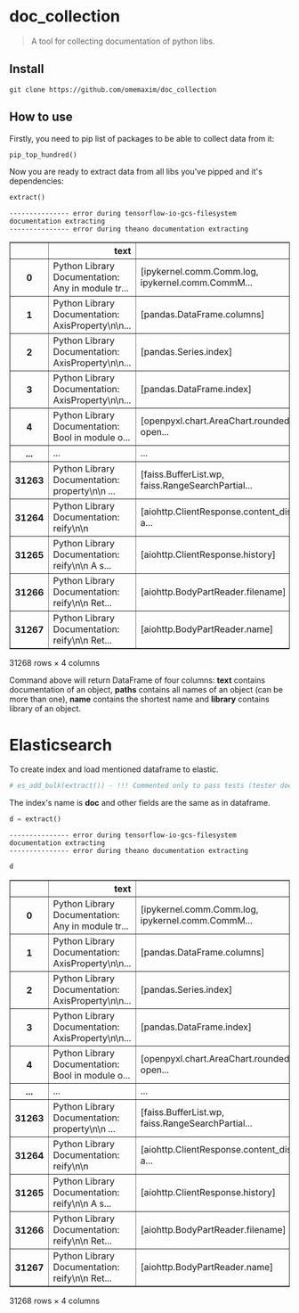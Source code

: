 # doc_collection
> A tool for collecting documentation of python libs.


## Install


`git clone https://github.com/omemaxim/doc_collection`

## How to use

Firstly, you need to pip list of packages to be able to collect data from it:

```python
pip_top_hundred()
```

Now you are ready to extract data from all libs you've pipped and it's dependencies:

```python
extract()
```

    --------------- error during tensorflow-io-gcs-filesystem documentation extracting
    --------------- error during theano documentation extracting





<div>
<style scoped>
    .dataframe tbody tr th:only-of-type {
        vertical-align: middle;
    }

    .dataframe tbody tr th {
        vertical-align: top;
    }

    .dataframe thead th {
        text-align: right;
    }
</style>
<table border="1" class="dataframe">
  <thead>
    <tr style="text-align: right;">
      <th></th>
      <th>text</th>
      <th>paths</th>
      <th>library</th>
      <th>name</th>
    </tr>
  </thead>
  <tbody>
    <tr>
      <th>0</th>
      <td>Python Library Documentation: Any in module tr...</td>
      <td>[ipykernel.comm.Comm.log, ipykernel.comm.CommM...</td>
      <td>ipykernel</td>
      <td>ipywidgets.fixed.value</td>
    </tr>
    <tr>
      <th>1</th>
      <td>Python Library Documentation: AxisProperty\n\n...</td>
      <td>[pandas.DataFrame.columns]</td>
      <td>pandas</td>
      <td>pandas.DataFrame.columns</td>
    </tr>
    <tr>
      <th>2</th>
      <td>Python Library Documentation: AxisProperty\n\n...</td>
      <td>[pandas.Series.index]</td>
      <td>pandas</td>
      <td>pandas.Series.index</td>
    </tr>
    <tr>
      <th>3</th>
      <td>Python Library Documentation: AxisProperty\n\n...</td>
      <td>[pandas.DataFrame.index]</td>
      <td>pandas</td>
      <td>pandas.DataFrame.index</td>
    </tr>
    <tr>
      <th>4</th>
      <td>Python Library Documentation: Bool in module o...</td>
      <td>[openpyxl.chart.AreaChart.roundedCorners, open...</td>
      <td>openpyxl</td>
      <td>openpyxl.styles.Color.auto</td>
    </tr>
    <tr>
      <th>...</th>
      <td>...</td>
      <td>...</td>
      <td>...</td>
      <td>...</td>
    </tr>
    <tr>
      <th>31263</th>
      <td>Python Library Documentation: property\n\n    ...</td>
      <td>[faiss.BufferList.wp, faiss.RangeSearchPartial...</td>
      <td>faiss</td>
      <td>faiss.BufferList.wp</td>
    </tr>
    <tr>
      <th>31264</th>
      <td>Python Library Documentation: reify\n\n</td>
      <td>[aiohttp.ClientResponse.content_disposition, a...</td>
      <td>aiohttp</td>
      <td>aiohttp.ClientResponse.url</td>
    </tr>
    <tr>
      <th>31265</th>
      <td>Python Library Documentation: reify\n\n    A s...</td>
      <td>[aiohttp.ClientResponse.history]</td>
      <td>aiohttp</td>
      <td>aiohttp.ClientResponse.history</td>
    </tr>
    <tr>
      <th>31266</th>
      <td>Python Library Documentation: reify\n\n    Ret...</td>
      <td>[aiohttp.BodyPartReader.filename]</td>
      <td>aiohttp</td>
      <td>aiohttp.BodyPartReader.filename</td>
    </tr>
    <tr>
      <th>31267</th>
      <td>Python Library Documentation: reify\n\n    Ret...</td>
      <td>[aiohttp.BodyPartReader.name]</td>
      <td>aiohttp</td>
      <td>aiohttp.BodyPartReader.name</td>
    </tr>
  </tbody>
</table>
<p>31268 rows × 4 columns</p>
</div>



Command above will return DataFrame of four columns: __text__ contains documentation of an object, __paths__ contains all names of an object (can be more than one), __name__ contains the shortest name and __library__ contains library of an object.

# Elasticsearch 

To create index and load mentioned dataframe to elastic. 

```python
# es_add_bulk(extract()) - !!! Commented only to pass tests (tester does not have elastic program). Don't pay attantion
```

The index's name is __doc__ and other fields are the same as in dataframe.

```python
d = extract()
```

    --------------- error during tensorflow-io-gcs-filesystem documentation extracting
    --------------- error during theano documentation extracting


```python
d
```




<div>
<style scoped>
    .dataframe tbody tr th:only-of-type {
        vertical-align: middle;
    }

    .dataframe tbody tr th {
        vertical-align: top;
    }

    .dataframe thead th {
        text-align: right;
    }
</style>
<table border="1" class="dataframe">
  <thead>
    <tr style="text-align: right;">
      <th></th>
      <th>text</th>
      <th>paths</th>
      <th>library</th>
      <th>name</th>
    </tr>
  </thead>
  <tbody>
    <tr>
      <th>0</th>
      <td>Python Library Documentation: Any in module tr...</td>
      <td>[ipykernel.comm.Comm.log, ipykernel.comm.CommM...</td>
      <td>ipykernel</td>
      <td>ipywidgets.fixed.value</td>
    </tr>
    <tr>
      <th>1</th>
      <td>Python Library Documentation: AxisProperty\n\n...</td>
      <td>[pandas.DataFrame.columns]</td>
      <td>pandas</td>
      <td>pandas.DataFrame.columns</td>
    </tr>
    <tr>
      <th>2</th>
      <td>Python Library Documentation: AxisProperty\n\n...</td>
      <td>[pandas.Series.index]</td>
      <td>pandas</td>
      <td>pandas.Series.index</td>
    </tr>
    <tr>
      <th>3</th>
      <td>Python Library Documentation: AxisProperty\n\n...</td>
      <td>[pandas.DataFrame.index]</td>
      <td>pandas</td>
      <td>pandas.DataFrame.index</td>
    </tr>
    <tr>
      <th>4</th>
      <td>Python Library Documentation: Bool in module o...</td>
      <td>[openpyxl.chart.AreaChart.roundedCorners, open...</td>
      <td>openpyxl</td>
      <td>openpyxl.styles.Color.auto</td>
    </tr>
    <tr>
      <th>...</th>
      <td>...</td>
      <td>...</td>
      <td>...</td>
      <td>...</td>
    </tr>
    <tr>
      <th>31263</th>
      <td>Python Library Documentation: property\n\n    ...</td>
      <td>[faiss.BufferList.wp, faiss.RangeSearchPartial...</td>
      <td>faiss</td>
      <td>faiss.BufferList.wp</td>
    </tr>
    <tr>
      <th>31264</th>
      <td>Python Library Documentation: reify\n\n</td>
      <td>[aiohttp.ClientResponse.content_disposition, a...</td>
      <td>aiohttp</td>
      <td>aiohttp.ClientResponse.url</td>
    </tr>
    <tr>
      <th>31265</th>
      <td>Python Library Documentation: reify\n\n    A s...</td>
      <td>[aiohttp.ClientResponse.history]</td>
      <td>aiohttp</td>
      <td>aiohttp.ClientResponse.history</td>
    </tr>
    <tr>
      <th>31266</th>
      <td>Python Library Documentation: reify\n\n    Ret...</td>
      <td>[aiohttp.BodyPartReader.filename]</td>
      <td>aiohttp</td>
      <td>aiohttp.BodyPartReader.filename</td>
    </tr>
    <tr>
      <th>31267</th>
      <td>Python Library Documentation: reify\n\n    Ret...</td>
      <td>[aiohttp.BodyPartReader.name]</td>
      <td>aiohttp</td>
      <td>aiohttp.BodyPartReader.name</td>
    </tr>
  </tbody>
</table>
<p>31268 rows × 4 columns</p>
</div>


